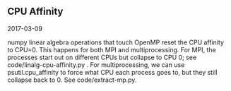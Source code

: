 ## CPU Affinity ##

2017-03-09

numpy linear algebra operations that touch OpenMP reset the CPU affinity
to CPU=0.  This happens for both MPI and multiprocessing.
For MPI, the processes start out on different CPUs but collapse to
CPU 0; see code/linalg-cpu-affinity.py .
For multiprocessing, we can use psutil.cpu_affinity to force what CPU
each process goes to, but they still collapse back to 0.
See code/extract-mp.py.


